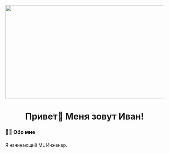 <br clear="both">

<div align="center">
  <img height="300" width="600" src="https://user-images.githubusercontent.com/74038190/225813708-98b745f2-7d22-48cf-9150-083f1b00d6c9.gif"  />
</div>

###

<h1 align="center">Привет👋 Меня зовут Иван!</h1>

###

<h3 align="left">👩‍💻  Обо мне</h3>

###

<p align="left">Я начинающий ML Инженер. </p>

###

